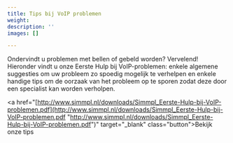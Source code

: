 ```yaml
---
title: Tips bij VoIP problemen
weight: 
description: ''
images: []

---
```

Ondervindt u problemen met bellen of gebeld worden? Vervelend! Hieronder vindt u onze Eerste Hulp bij VoIP-problemen: enkele algemene suggesties om uw probleem zo spoedig mogelijk te verhelpen en enkele handige tips om de oorzaak van het probleem op te sporen zodat deze door een specialist kan worden verholpen.

<a href="[http://www.simmpl.nl/downloads/Simmpl_Eerste-Hulp-bij-VoIP-problemen.pdf](http://www.simmpl.nl/downloads/Simmpl_Eerste-Hulp-bij-VoIP-problemen.pdf "http://www.simmpl.nl/downloads/Simmpl_Eerste-Hulp-bij-VoIP-problemen.pdf")" target="_blank" class="button">Bekijk onze tips</a>